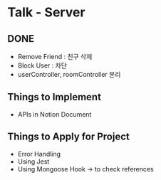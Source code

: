 # Talk - Server

## DONE
- Remove Friend : 친구 삭제
- Block User : 차단
- userController, roomController 분리

## Things to Implement
- APIs in Notion Document

## Things to Apply for Project
- Error Handling
- Using Jest
- Using Mongoose Hook -> to check references